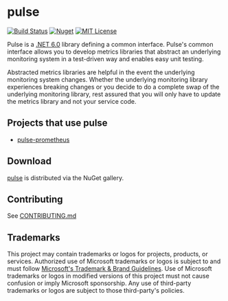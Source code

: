 # pulse
[![Build Status](https://github.com/microsoft/pulse/actions/workflows/build.yml/badge.svg?branch=main)](https://github.com/microsoft/pulse/actions/workflows/build.yml)
[![Nuget](https://img.shields.io/nuget/v/pulse.svg)](https://www.nuget.org/packages/pulse/)
[![MIT License](https://img.shields.io/badge/license-MIT-green.svg)](https://github.com/microsoft/pulse/blob/main/LICENSE)

Pulse is a [.NET 6.0](https://dotnet.microsoft.com/en-us/download/dotnet/6.0) library defining a common interface. Pulse's common interface allows you to develop metrics libraries that abstract an underlying monitoring system in a test-driven way and enables easy unit testing.

Abstracted metrics libraries are helpful in the event the underlying monitoring system changes. Whether the underlying monitoring library experiences breaking changes or you decide to do a complete swap of the underlying monitoring library, rest assured that you will only have to update the metrics library and not your service code.

## Projects that use pulse

* [pulse-prometheus]()

## Download

[pulse]() is distributed via the NuGet gallery.

## Contributing
See [CONTRIBUTING.md](CONTRIBUTING.md)

## Trademarks

This project may contain trademarks or logos for projects, products, or services. Authorized use of Microsoft 
trademarks or logos is subject to and must follow 
[Microsoft's Trademark & Brand Guidelines](https://www.microsoft.com/en-us/legal/intellectualproperty/trademarks/usage/general).
Use of Microsoft trademarks or logos in modified versions of this project must not cause confusion or imply Microsoft sponsorship.
Any use of third-party trademarks or logos are subject to those third-party's policies.

